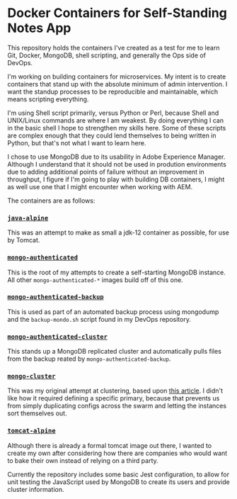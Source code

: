 # Docker Containers for Self-Standing Notes App

This repository holds the containers I've created as a test for me to learn Git, Docker, MongoDB, shell scripting, and generally the Ops side of DevOps.

I'm working on building containers for microservices. My intent is to create containers that stand up with the absolute minimum of admin intervention. I want the standup processes to be reproducible and maintainable, which means scripting everything.

I'm using Shell script primarily, versus Python or Perl, because Shell and UNIX/Linux commands are where I am weakest. By doing everything I can in the basic shell I hope to strengthen my skills here. Some of these scripts are complex enough that they could lend themselves to being written in Python, but that's not what I want to learn here.

I chose to use MongoDB due to its usability in Adobe Experience Manager. Although I understand that it should not be used in prodution environments due to adding additional points of failure without an improvement in throughput, I figure if I'm going to play with building DB containers, I might as well use one that I might encounter when working with AEM.

The containers are as follows:

### [`java-alpine`](java-alpine/)
This was an attempt to make as small a jdk-12 container as possible, for use by Tomcat.

### [`mongo-authenticated`](mongo-authenticated/)
This is the root of my attempts to create a self-starting MongoDB instance. All other `mongo-authenticated-*` images build off of this one.

### [`mongo-authenticated-backup`](mongo-authenticated-backup/)
This is used as part of an automated backup process using mongodump and the `backup-mondo.sh` script found in my DevOps repository.

### [`mongo-authenticated-cluster`](mongo-authenticated-cluster/)
This stands up a MongoDB replicated cluster and automatically pulls files from the backup reated by `mongo-authenticated-backup`.

### [`mongo-cluster`](mongo-cluster/)
This was my original attempt at clustering, based upon [this article](http://www.tothenew.com/blog/mongodb-replica-set-using-docker-networking-and-docker-compose/). I didn't like how it required defining a specific primary, because that prevents us from simply duplicating configs across the swarm and letting the instances sort themselves out.

### [`tomcat-alpine`](tomcat-alpine/)
Although there is already a formal tomcat image out there, I wanted to create my own after considering how there are companies who would want to bake their own instead of relying on a third party.

Currently the repository includes some basic Jest configuration, to allow for unit testing the JavaScript used by MongoDB to create its users and provide cluster information.